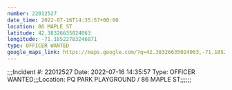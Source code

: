 ```yaml
---
number: 22012527
date_time: 2022-07-16T14:35:57+00:00
location: 86 MAPLE ST
latitude: 42.38326635024063
longitude: -71.18522783246871
type: OFFICER WANTED
google_maps_link: https://maps.google.com/?q=42.38326635024063,-71.18522783246871
---
```


;;;Incident #: 22012527  Date: 2022-07-16 14:35:57   Type: OFFICER WANTED;;;Location: PQ PARK PLAYGROUND / 86 MAPLE ST;;;;;;

